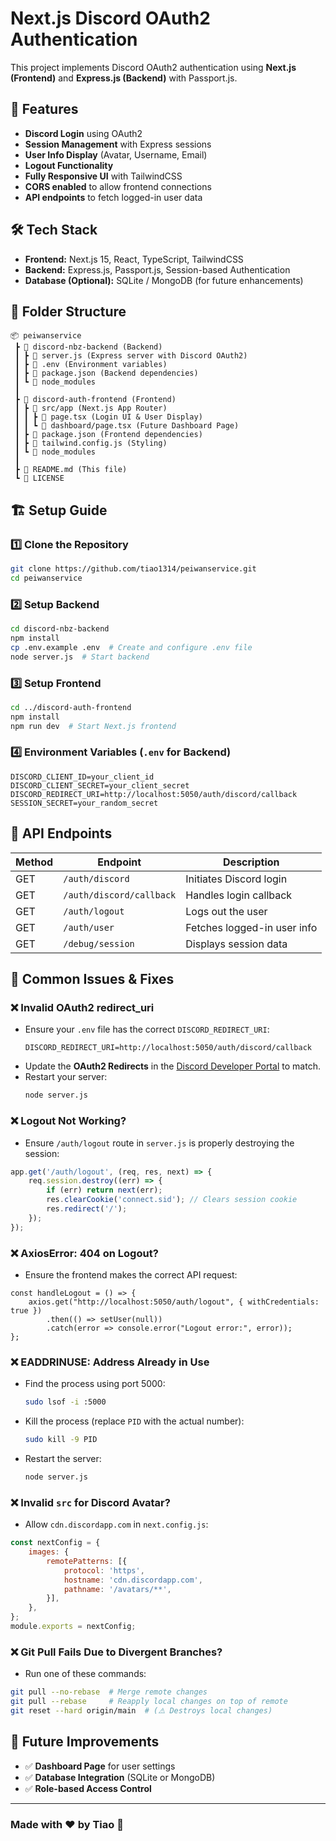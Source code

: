 # Next.js Discord OAuth2 Authentication

This project implements Discord OAuth2 authentication using **Next.js (Frontend)** and **Express.js (Backend)** with Passport.js.

## 🚀 Features
- **Discord Login** using OAuth2
- **Session Management** with Express sessions
- **User Info Display** (Avatar, Username, Email)
- **Logout Functionality**
- **Fully Responsive UI** with TailwindCSS
- **CORS enabled** to allow frontend connections
- **API endpoints** to fetch logged-in user data

## 🛠️ Tech Stack
- **Frontend:** Next.js 15, React, TypeScript, TailwindCSS
- **Backend:** Express.js, Passport.js, Session-based Authentication
- **Database (Optional):** SQLite / MongoDB (for future enhancements)

## 📂 Folder Structure
```
📦 peiwanservice
 ┣ 📂 discord-nbz-backend (Backend)
 ┃ ┣ 📜 server.js (Express server with Discord OAuth2)
 ┃ ┣ 📜 .env (Environment variables)
 ┃ ┣ 📜 package.json (Backend dependencies)
 ┃ ┗ 📂 node_modules
 ┃
 ┣ 📂 discord-auth-frontend (Frontend)
 ┃ ┣ 📂 src/app (Next.js App Router)
 ┃ ┃ ┣ 📜 page.tsx (Login UI & User Display)
 ┃ ┃ ┗ 📜 dashboard/page.tsx (Future Dashboard Page)
 ┃ ┣ 📜 package.json (Frontend dependencies)
 ┃ ┣ 📜 tailwind.config.js (Styling)
 ┃ ┗ 📂 node_modules
 ┃
 ┣ 📜 README.md (This file)
 ┗ 📜 LICENSE
```

## 🏗️ Setup Guide
### **1️⃣ Clone the Repository**
```sh
git clone https://github.com/tiao1314/peiwanservice.git
cd peiwanservice
```

### **2️⃣ Setup Backend**
```sh
cd discord-nbz-backend
npm install
cp .env.example .env  # Create and configure .env file
node server.js  # Start backend
```

### **3️⃣ Setup Frontend**
```sh
cd ../discord-auth-frontend
npm install
npm run dev  # Start Next.js frontend
```

### **4️⃣ Environment Variables (`.env` for Backend)**
```
DISCORD_CLIENT_ID=your_client_id
DISCORD_CLIENT_SECRET=your_client_secret
DISCORD_REDIRECT_URI=http://localhost:5050/auth/discord/callback
SESSION_SECRET=your_random_secret
```

## 📡 API Endpoints
| Method | Endpoint               | Description          |
|--------|------------------------|----------------------|
| GET    | `/auth/discord`         | Initiates Discord login |
| GET    | `/auth/discord/callback` | Handles login callback |
| GET    | `/auth/logout`          | Logs out the user |
| GET    | `/auth/user`            | Fetches logged-in user info |
| GET    | `/debug/session`        | Displays session data |

## 🔄 Common Issues & Fixes
### ❌ **Invalid OAuth2 redirect_uri**
- Ensure your `.env` file has the correct `DISCORD_REDIRECT_URI`:
  ```env
  DISCORD_REDIRECT_URI=http://localhost:5050/auth/discord/callback
  ```
- Update the **OAuth2 Redirects** in the [Discord Developer Portal](https://discord.com/developers/applications) to match.
- Restart your server:
  ```sh
  node server.js
  ```

### ❌ **Logout Not Working?**
- Ensure `/auth/logout` route in `server.js` is properly destroying the session:
```js
app.get('/auth/logout', (req, res, next) => {
    req.session.destroy((err) => {
        if (err) return next(err);
        res.clearCookie('connect.sid'); // Clears session cookie
        res.redirect('/');
    });
});
```

### ❌ **AxiosError: 404 on Logout?**
- Ensure the frontend makes the correct API request:
```tsx
const handleLogout = () => {
    axios.get("http://localhost:5050/auth/logout", { withCredentials: true })
        .then(() => setUser(null))
        .catch(error => console.error("Logout error:", error));
};
```

### ❌ **EADDRINUSE: Address Already in Use**
- Find the process using port 5000:
  ```sh
  sudo lsof -i :5000
  ```
- Kill the process (replace `PID` with the actual number):
  ```sh
  sudo kill -9 PID
  ```
- Restart the server:
  ```sh
  node server.js
  ```

### ❌ **Invalid `src` for Discord Avatar?**
- Allow `cdn.discordapp.com` in `next.config.js`:
```js
const nextConfig = {
    images: {
        remotePatterns: [{
            protocol: 'https',
            hostname: 'cdn.discordapp.com',
            pathname: '/avatars/**',
        }],
    },
};
module.exports = nextConfig;
```

### ❌ **Git Pull Fails Due to Divergent Branches?**
- Run one of these commands:
```sh
git pull --no-rebase  # Merge remote changes
git pull --rebase     # Reapply local changes on top of remote
git reset --hard origin/main  # (⚠️ Destroys local changes)
```

## 🚀 Future Improvements
- ✅ **Dashboard Page** for user settings
- ✅ **Database Integration** (SQLite or MongoDB)
- ✅ **Role-based Access Control**

---
### **Made with ❤️ by Tiao** 🚀
